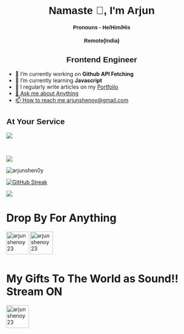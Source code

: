 <h1 style="font-family: Arial, sans-serif; text-align: center;">Namaste 🙏, I'm Arjun</h1> 
<h4 style="font-family: Arial, sans-serif; text-align: center;">Pronouns - He/Him/His</h4> 
<h4 style="font-family: Arial, sans-serif; text-align: center;">Remote(India)</h4>
<h2 style="font-family: Arial, sans-serif; text-align: center;">Frontend Engineer</h2>

- 🔭 I’m currently working on **Github API Fetching**
- 🌱 I’m currently learning **Javascript**
- 📝 I regularly write articles on my <a href="neuralmanacle.vercel.app">Portfolio
- 💬 Ask me about Anything
- 📫 How to reach me arjunshenoy@gmail.com

<h2 align = "left" style="font-family: Arial, sans-serif;">At Your Service</h2>

<p align="left">
  <a href="https://skillicons.dev">
    <img src="https://skillicons.dev/icons?i=html,css,js,typescript,react,next,astro,tailwind,figma" />
  </a>
</p>
<br>

[![](https://github-readme-stats.vercel.app/api/top-langs/?username=arjunshen0y&layout=donut-vertical&theme=dark)](https://github.com/arjunshen0y/github-readme-stats)

<p align="left"><img align="center" src="https://github-readme-stats.vercel.app/api?username=arjunshen0y&show_icons=true&title_color=fff123&icon_color=7C1E59&text_color=8688E1&bg_color=1E203E&" alt="arjunshen0y" /></p>

[![GitHub Streak](https://streak-stats.demolab.com?user=arjunshen0y&theme=merko)](https://git.io/streak-stats)

![](https://leetcard.jacoblin.cool/arjunshen0y?theme=nord&font=Be%20Vietnam%20Pro&ext=heatmap)

<h1>Drop By For Anything</h1>
<p>
<a href="https://linkedin.com/in/arjunshenoy23" target="blank"><img align="left" src="https://skillicons.dev/icons?i=linkedin" alt="arjunshenoy23" height="60" width="60" /></a>
</p>
<p>
<a href="https://twitter.com/neuralmanacle" target="blank"><img align="left" src="https://skillicons.dev/icons?i=twitter" alt="arjunshenoy23" height="60" width="60" /></a>
</p>

<br>
<br>
<br>
<br>

<h1> My Gifts To The World as Sound!! Stream ON</h1>
<p>
<a href="https://open.spotify.com/artist/3YytkHPmRTI4ra9ksQZ8nw?si=y8dY8gIgT6SrqacWcLwhEQ" target="blank"><img align="left" src="https://skillicons.dev/icons?i=spotify-light" alt="arjunshenoy23" height="60" width="60" /></a>
</p>

